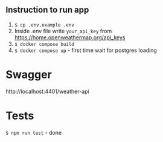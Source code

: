 ## Instruction to run app

1. `$ cp .env.example .env`
2. Inside .env file write `your_api_key` from https://home.openweathermap.org/api_keys
3. `$ docker compose build`
4. `$ docker compose up` - first time wait for postgres loading

# Swagger

http://localhost:4401/weather-api

# Tests

`$ npm run test` - done
